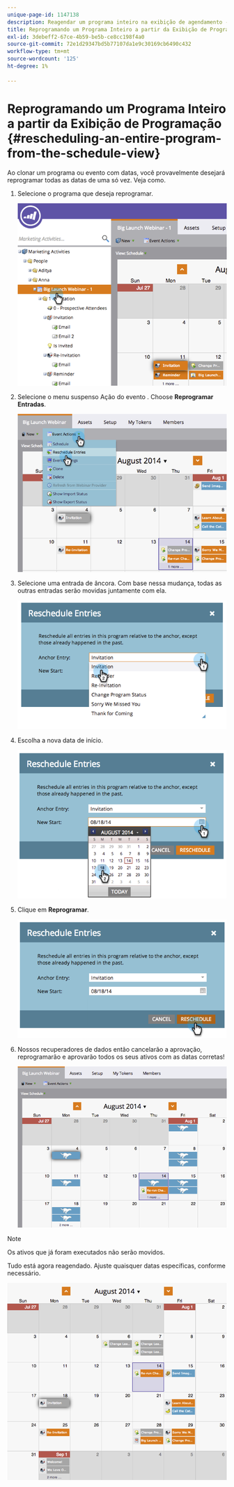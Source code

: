 ```yaml
---
unique-page-id: 1147138
description: Reagendar um programa inteiro na exibição de agendamento - Documentos da Marketo - Documentação do produto
title: Reprogramando um Programa Inteiro a partir da Exibição de Programação
exl-id: 3debeff2-67ce-4b59-be5b-ce8cc198f4a0
source-git-commit: 72e1d29347bd5b77107da1e9c30169cb6490c432
workflow-type: tm+mt
source-wordcount: '125'
ht-degree: 1%

---
```


# Reprogramando um Programa Inteiro a partir da Exibição de Programação {#rescheduling-an-entire-program-from-the-schedule-view}

Ao clonar um programa ou evento com datas, você provavelmente desejará reprogramar todas as datas de uma só vez. Veja como.

1. Selecione o programa que deseja reprogramar.

   ![](assets/image2014-9-23-15-3a15-3a18.png)

1. Selecione o menu suspenso Ação do evento . Choose **Reprogramar Entradas**.

   ![](assets/image2014-9-23-15-3a15-3a53.png)

1. Selecione uma entrada de âncora. Com base nessa mudança, todas as outras entradas serão movidas juntamente com ela.

   ![](assets/image2014-9-23-15-3a18-3a23.png)

1. Escolha a nova data de início.

   ![](assets/image2014-9-23-15-3a18-3a37.png)

1. Clique em **Reprogramar**.

   ![](assets/image2014-9-23-15-3a18-3a54.png)

1. Nossos recuperadores de dados então cancelarão a aprovação, reprogramarão e aprovarão todos os seus ativos com as datas corretas!

   ![](assets/image2014-9-23-15-3a19-3a1.png)

>[!NOTE]
>
>Os ativos que já foram executados não serão movidos.

Tudo está agora reagendado. Ajuste quaisquer datas específicas, conforme necessário.

![](assets/image2014-9-23-15-3a19-3a58.png)
